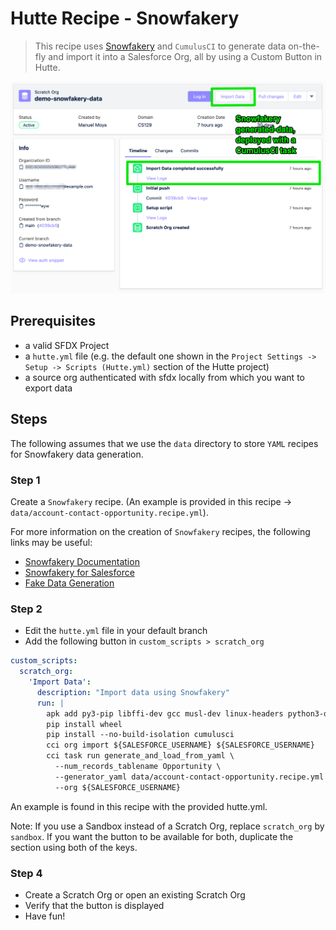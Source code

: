 # Hutte Recipe - Snowfakery

> This recipe uses [Snowfakery](https://snowfakery.readthedocs.io/) and `CumulusCI` to generate data on-the-fly and import it into a Salesforce Org, all by using a Custom Button in Hutte.

![](docs/images/demo-screenshot.png)

## Prerequisites

- a valid SFDX Project
- a `hutte.yml` file (e.g. the default one shown in the `Project Settings -> Setup -> Scripts (Hutte.yml)` section of the Hutte project)
- a source org authenticated with sfdx locally from which you want to export data

## Steps

The following assumes that we use the `data` directory to store `YAML` recipes for Snowfakery data generation.

### Step 1

Create a `Snowfakery` recipe. (An example is provided in this recipe -> `data/account-contact-opportunity.recipe.yml`).

For more information on the creation of `Snowfakery` recipes, the following links may be useful:
- [Snowfakery Documentation](https://snowfakery.readthedocs.io/en/latest/)
- [Snowfakery for Salesforce](https://snowfakery.readthedocs.io/en/latest/salesforce.html)
- [Fake Data Generation](https://snowfakery.readthedocs.io/en/latest/fakedata.html)

### Step 2

- Edit the `hutte.yml` file in your default branch
- Add the following button in `custom_scripts > scratch_org`

```yaml
custom_scripts:
  scratch_org:
    'Import Data':
      description: "Import data using Snowfakery"
      run: |
        apk add py3-pip libffi-dev gcc musl-dev linux-headers python3-dev
        pip install wheel
        pip install --no-build-isolation cumulusci
        cci org import ${SALESFORCE_USERNAME} ${SALESFORCE_USERNAME}
        cci task run generate_and_load_from_yaml \
          --num_records_tablename Opportunity \
          --generator_yaml data/account-contact-opportunity.recipe.yml \
          --org ${SALESFORCE_USERNAME}
```
An example is found in this recipe with the provided hutte.yml.

Note: If you use a Sandbox instead of a Scratch Org, replace `scratch_org` by `sandbox`. If you want the button to be available for both, duplicate the section using both of the keys.

### Step 4

- Create a Scratch Org or open an existing Scratch Org
- Verify that the button is displayed
- Have fun!